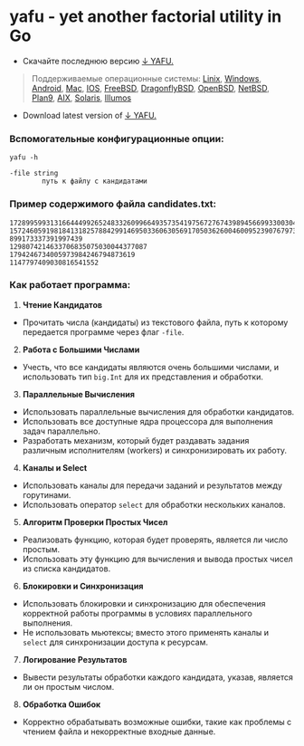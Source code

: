 # yafu - yet another factorial utility in Go

- Скачайте последнюю версию [↓ YAFU.](http://files.matveynator.ru/yafu/latest/)

> Поддерживаемые операционные системы: [Linix](http://files.matveynator.ru/yafu/latest/linux), [Windows](http://files.matveynator.ru/yafu/latest/windows), [Android](http://files.matveynator.ru/yafu/latest/android), [Mac](http://files.matveynator.ru/yafu/latest/mac), [IOS](http://files.matveynator.ru/yafu/latest/ios), [FreeBSD](http://files.matveynator.ru/yafu/latest/freebsd), [DragonflyBSD](http://files.matveynator.ru/yafu/latest/dragonfly), [OpenBSD](http://files.matveynator.ru/yafu/latest/openbsd), [NetBSD](http://files.matveynator.ru/yafu/latest/netbsd), [Plan9](http://files.matveynator.ru/yafu/latest/plan9), [AIX](http://files.matveynator.ru/yafu/latest/aix), [Solaris](http://files.matveynator.ru/yafu/latest/solaris), [Illumos](http://files.matveynator.ru/yafu/latest/illumos)

- Download latest version of [↓ YAFU.](http://files.matveynator.ru/yafu/latest/)


### Вспомогательные конфигурационные опции:

```
yafu -h

-file string
    	путь к файлу с кандидатами
``` 

### Пример содержимого файла candidates.txt:
```
17289959931316644499265248332609966493573541975672767439894566993300304735621790170252230794443332365307
15724605919818413182578842991469503360630569170503626004600952390767973558300719134340888021850710594347
899173337391997439
1298074214633706835075030044377087
1794246734005973984246794873619
1147797409030816541552
```


### Как работает программа:

1. **Чтение Кандидатов**
- Прочитать числа (кандидаты) из текстового файла, путь к которому передается программе через флаг `-file`.

2. **Работа с Большими Числами**
- Учесть, что все кандидаты являются очень большими числами, и использовать тип `big.Int` для их представления и обработки.

3. **Параллельные Вычисления**
- Использовать параллельные вычисления для обработки кандидатов.
- Использовать все доступные ядра процессора для выполнения задач параллельно.
- Разработать механизм, который будет раздавать задания различным исполнителям (workers) и синхронизировать их работу.

4. **Каналы и Select**
- Использовать каналы для передачи заданий и результатов между горутинами.
- Использовать оператор `select` для обработки нескольких каналов.

5. **Алгоритм Проверки Простых Чисел**
- Реализовать функцию, которая будет проверять, является ли число простым.
- Использовать эту функцию для вычисления и вывода простых чисел из списка кандидатов.

6. **Блокировки и Синхронизация**
- Использовать блокировки и синхронизацию для обеспечения корректной работы программы в условиях параллельного выполнения.
- Не использовать мьютексы; вместо этого применять каналы и `select` для синхронизации доступа к ресурсам.

7. **Логирование Результатов**
- Вывести результаты обработки каждого кандидата, указав, является ли он простым числом.

8. **Обработка Ошибок**
- Корректно обрабатывать возможные ошибки, такие как проблемы с чтением файла и некорректные входные данные.
